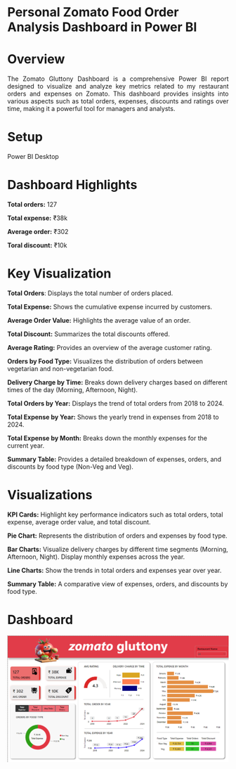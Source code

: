 # Personal Zomato Food Order Analysis Dashboard in Power BI

# **Overview**

<div align = "justify">
The Zomato Gluttony Dashboard is a comprehensive Power BI report designed to visualize and analyze key metrics related to my restaurant orders and expenses on Zomato. This dashboard provides insights into various aspects such as total orders, expenses, discounts and ratings over time, making it a powerful tool for managers and analysts.
</div>

# Setup

Power BI Desktop

# Dashboard Highlights

**Total orders:** 127

**Total expense:** ₹38k

**Average order:** ₹302

**Toral discount:** ₹10k

# **Key Visualization**

**Total Orders**: Displays the total number of orders placed.

**Total Expense:** Shows the cumulative expense incurred by customers.

**Average Order Value:** Highlights the average value of an order.

**Total Discount:** Summarizes the total discounts offered.

**Average Rating:** Provides an overview of the average customer rating.

**Orders by Food Type:** Visualizes the distribution of orders between vegetarian and non-vegetarian food.

**Delivery Charge by Time:** Breaks down delivery charges based on different times of the day (Morning, Afternoon, Night).

**Total Orders by Year:** Displays the trend of total orders from 2018 to 2024.

**Total Expense by Year:** Shows the yearly trend in expenses from 2018 to 2024.

**Total Expense by Month:** Breaks down the monthly expenses for the current year.

**Summary Table:** Provides a detailed breakdown of expenses, orders, and discounts by food type (Non-Veg and Veg).

# **Visualizations**

**KPI Cards:** Highlight key performance indicators such as total orders, total expense, average order value, and total discount.

**Pie Chart:** Represents the distribution of orders and expenses by food type.

**Bar Charts:**
Visualize delivery charges by different time segments (Morning, Afternoon, Night).
Display monthly expenses across the year.

**Line Charts:** Show the trends in total orders and expenses year over year.

**Summary Table:** A comparative view of expenses, orders, and discounts by food type.

# Dashboard

<p align="center">
    <img src="https://github.com/singh-43/Zomato-Dashboard/blob/main/zomato%20dashboard.png" alt="Zomato Dashboard"/>
</p>
